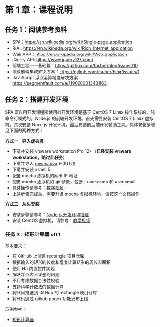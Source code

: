 # 第 1 章：课程说明  

## 任务 1：阅读参考资料

- SPA：https://en.wikipedia.org/wiki/Single-page_application
- RIA：https://en.wikipedia.org/wiki/Rich_Internet_application
- Web APP：https://en.wikipedia.org/wiki/Web_application
- jQuery API: https://www.jquery123.com/
- 前端工程——基础篇：https://github.com/fouber/blog/issues/10
- 浅谈前端集成解决方案：https://github.com/fouber/blog/issues/1
- JavaScript 浮点运算精度解决方案：https://segmentfault.com/a/1190000013431163

## 任务 2：搭建开发环境

SPA 富应用开发课程所使用的开发环境是基于 CentOS 7 Linux 操作系统的，纯命令行模式的，Node.js 的前端开发环境。首先需要安装 CentOS 7 Linux 虚拟机，其次安装 Node.js 开发环境，最后安装前后端开发辅助工具。具体安装步骤见下面的两种方式：

**方式一：导入虚拟机**

- 下载并安装 vmware workstation Pro 12+（**已经安装 vmware workstation，略过此任务**）  
- 下载并导入 [mocha.ova](http://pan.baidu.com/s/1o8a3E3o) 开发环境  
- 下载并安装 xshell 5  
- 配置 mocha 虚拟机的网卡 IP 地址  
- 配置 mocha 虚拟机的 git 参数，包括：user.name 和 user.email  
- 具体操作请参考：[教学视频](https://ke.qq.com/webcourse/index.html#cid=244604&term_id=100288380&taid=1695519944719228&vid=e1421d3pl7e)
- 上述步骤完成后，需要升级 mocha 虚拟机环境，请按[这个文档](./mocha-dev-env.md)操作

**方式二：从头安装**

- 安装步骤请参考：[Node.js 开发环境搭建](./setup-dev-env.md)
- 安装 CentOS 虚拟机，请参考：[教学视频](http://edu.51cto.com/center/course/lesson/index?id=166501)

### 任务 3：矩形计算器 v0.1

基本要求：
- 在 GitHub 上创建 rectangle 项目仓库
- 根据输入的矩形的长度和宽度计算矩形的周长和面积
- 使用 H5 内置控件实现
- 解决浮点舍入误差的问题
- 不用考虑数据合法性校验
- 支持科学计数法的数据计算
- 将代码推送到 GitHub 的 rectangle 项目仓库
- 将代码通过 github pages 功能发布上线

示例参考：
- [矩形计算器](http://fe.wangding.in/00-first-app/index.html)
